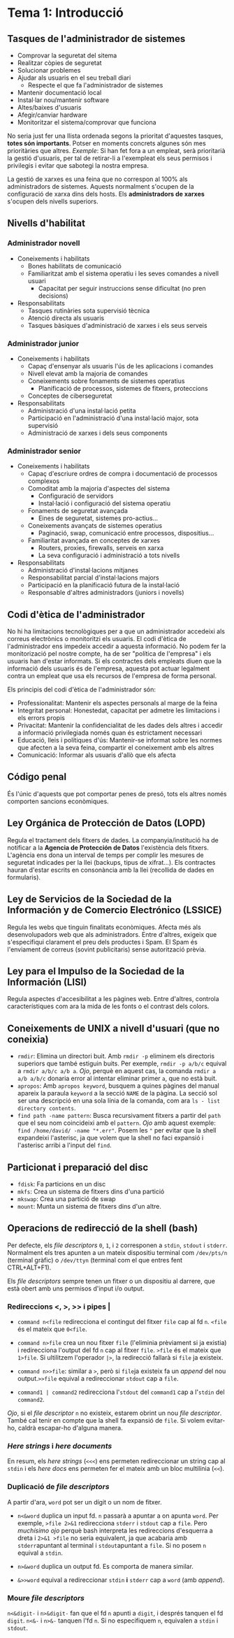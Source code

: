 # Tema 1: Introducció

## Tasques de l'administrador de sistemes

* Comprovar la seguretat del sitema
* Realitzar còpies de seguretat
* Solucionar problemes
* Ajudar als usuaris en el seu treball diari
  * Respecte el que fa l'administrador de sistemes
* Mantenir documentació local
* Instal·lar nou/mantenir software
* Altes/baixes d'usuaris
* Afegir/canviar hardware
* Monitoritzar el sistema/comprovar que funciona

No seria just fer una llista ordenada segons la prioritat d'aquestes tasques, **totes són importants**. Potser en moments concrets algunes són mes prioritàries que altres. *Exemple*: Si han fet fora a un empleat, serà prioritarià la gestió d'usuaris, per tal de retirar-li a l'exempleat els seus permisos i privilegis i evitar que sabotegi la nostra empresa.

La gestió de xarxes es una feina que no correspon al 100% als administradors de sistemes. Aquests normalment s'ocupen de la configuració de xarxa dins dels hosts. Els **administradors de xarxes** s'ocupen dels nivells superiors.

## Nivells d'habilitat

### Administrador novell

* Coneixements i habilitats
  * Bones habilitats de comunicació
  * Familiaritzat amb el sistema operatiu i les seves comandes a nivell usuari
    * Capacitat per seguir instruccions sense dificultat (no pren decisions)
* Responsabilitats
  * Tasques rutinàries sota supervisió tècnica
  * Atenció directa als usuaris
  * Tasques bàsiques d'administració de xarxes i els seus serveis
  
### Administrador junior

* Coneixements i habilitats
  * Capaç d'ensenyar als usuaris l'ús de les aplicacions i comandes
  * Nivell elevat amb la majoria de comandes
  * Coneixements sobre fonaments de sistemes operatius
    * Planificació de processos, sistemes de fitxers, proteccions
  * Conceptes de ciberseguretat
* Responsabilitats
  * Administració d'una instal·lació petita
  * Participació en l'administració d'una instal·lació major, sota supervisió
  * Administració de xarxes i dels seus components

### Administrador senior

* Coneixements i habilitats
  * Capaç d'escriure ordres de compra i documentació de processos complexos
  * Comoditat amb la majoria d'aspectes del sistema
    * Configuració de servidors
    * Instal·lació i configuració del sistema operatiu
  * Fonaments de seguretat avançada
    * Eines de seguretat, sistemes pro-actius...
  * Coneixements avançats de sistemes operatius
    * Paginació, swap, comunicació entre processos, dispositius...
  * Familiaritat avançada en conceptes de xarxes
    * Routers, proxies, firewalls, serveis en xarxa
    * La seva configuració i administració a tots nivells
* Responsabilitats
  * Administració d'instal·lacions mitjanes
  * Responsabilitat parcial d'instal·lacions majors
  * Participació en la planificació futura de la instal·lació
  * Responsable d'altres administradors (juniors i novells)

## Codi d'ètica de l'administrador

No hi ha limitacions tecnològiques per a que un administrador accedeixi als correus electrònics o monitoritzi els usuaris. El codi d'ètica de l'administrador ens impedeix accedir a aquesta informació. No podem fer la monitorizació pel nostre compte, ha de ser "política de l'empresa" i els usuaris han d'estar informats. Si els contractes dels empleats diuen que la informació dels usuaris és de l'empresa, aquesta pot actuar legalment contra un empleat que usa els recursos de l'empresa de forma personal.

Els principis del codi d'ètica de l'administrador són:

* Professionalitat: Mantenir els aspectes personals al marge de la feina
* Integritat personal: Honestedat, capacitat per admetre les limitacions i els errors propis
* Privacitat: Mantenir la confidencialitat de les dades dels altres i accedir a informació privilegiada només quan és estrictament necessari
* Educació, lleis i polítiques d'ús: Mantenir-se informat sobre les normes que afecten a la seva feina, compartir el coneixement amb els altres
* Comunicació: Informar als usuaris d'allò que els afecta

## Código penal

És l'únic d'aquests que pot comportar penes de presó, tots els altres només comporten sancions econòmiques.

## Ley Orgánica de Protección de Datos (LOPD)

Regula el tractament dels fitxers de dades. La companyia/institució ha de notificar a la **Agencia de Protección de Datos** l'existència dels fitxers. L'agència ens dona un interval de temps per complir les mesures de seguretat indicades per la llei (backups, tipus de xifrat...). Els contractes hauran d'estar escrits en consonància amb la llei (recollida de dades en formularis).

## Ley de Servicios de la Sociedad de la Información y de Comercio Electrónico (LSSICE)

Regula les webs que tinguin finalitats econòmiques. Afecta més als desenvolupadors web que als administradors. Entre d'altres, exigeix que s'especifiqui clarament el preu dels productes i Spam. El Spam és l'enviament de correus (sovint publicitaris) sense autorització prèvia.

## Ley para el Impulso de la Sociedad de la Información (LISI)

Regula aspectes d'accesibilitat a les pàgines web. Entre d'altres, controla característiques com ara la mida de les fonts o el contrast dels colors.

## Coneixements de UNIX a nivell d'usuari (que no coneixia)

* `rmdir`: Elimina un directori buit. Amb `rmdir -p` eliminem els directoris superiors que també estiguin buits. Per exemple, `rmdir -p a/b/c` equival a `rmdir a/b/c a/b a`. *Ojo*, perquè en aquest cas, la comanda `rmdir a a/b a/b/c` donaria error al intentar eliminar primer `a`, que no està buit.
* `apropos`: Amb `apropos keyword`, busquem a quines pàgines del manual apareix la paraula `keyword` a la secció `NAME` de la pàgina. La secció sol ser una descripció en una sola línia de la comanda, com ara `ls - list directory contents`.
* `find path -name pattern`: Busca recursivament fitxers a partir del `path` que el seu nom coincideixi  amb el `pattern`. *Ojo* amb aquest exemple: `find /home/david/ -name "*.err"`. Posem les `"` per evitar que la shell expandeixi l'asterisc, ja que volem que la shell no faci expansió i l'asterisc arribi a l'input del `find`.

## Particionat i preparació del disc

* `fdisk`: Fa particions en un disc
* `mkfs`: Crea un sistema de fitxers dins d'una partició
* `mkswap`: Crea una partició de swap
* `mount`: Munta un sistema de fitxers dins d'un altre.

## Operacions de redirecció de la shell (bash)

Per defecte, els *file descriptors* `0`, `1`, i `2` corresponen a `stdin`, `stdout` i `stderr`. Normalment els tres apunten a un mateix dispositiu terminal com `/dev/pts/n` (terminal gràfic) o `/dev/ttyn` (terminal com el que entres fent CTRL+ALT+F1).

Els *file descriptors* sempre tenen un fitxer o un dispositiu al darrere, que està obert amb uns permisos d'input i/o output.

### Redireccions <, >, >> i pipes |

* `command n<file` redirecciona el contingut del fitxer `file` cap al fd `n`. `<file` és el mateix que `0<file`.

* `command n>file` crea un nou fitxer `file` (l'eliminia prèviament si ja existia) i redirecciona l'output del  fd `n` cap al fitxer `file`. `>file` és el mateix que `1>file`. Si ultilitzem l'operador `|>`, la redirecció fallarà si `file` ja existeix.

* `command n>>file`: similar a `>`, però si `file`ja existeix fa un *append* del nou output.`>>file` equival a redireccionar `stdout` cap a `file`.

* `command1 | command2` redirecciona l'`stdout` del `command1` cap a l'`stdin` del `command2`.

*Ojo*, si el *file descriptor* `n` no existeix, estarem obrint un nou *file descriptor*. També cal tenir en compte que la shell fa expansió de `file`. Si volem evitar-ho, caldrà escapar-ho d'alguna manera.

### *Here strings* i *here documents*

En resum, els *here strings* (`<<<`) ens permeten redireccionar un string cap al `stdin` i els *here docs* ens permeten fer el mateix amb un bloc multilínia (`<<`).

### Duplicació de *file descriptors*

A partir d'ara, `word` pot ser un dígit o un nom de fitxer.

* `n<&word` duplica un input fd. `n` passarà a apuntar a on apunta `word`. Per exemple, `>file 2>&1` redirecciona `stderr` i `stdout` cap a `file`. Pero *muchísimo ojo* perquè bash interpreta les redireccions d'esquerra a dreta i `2>&1 >file` no seria equivalent, ja que acabaria amb `stderr`apuntant al terminal i `stdout`apuntant a `file`. Si no posem `n` equival a `stdin`.

* `n>&word` duplica un output fd. Es comporta de manera similar.

* `&>>word` equival a redireccionar `stdin` **i** `stderr` cap a `word` (amb *append*).

### Moure *file descriptors*

`n<&digit-` i `n>&digit-` fan que el fd `n` apunti a `digit`, i després tanquen el fd `digit`. `n<&-` i `n>&-` tanquen l'fd `n`. Si no especifiquem `n`, equivalen a `stdin` i `stdout`.
